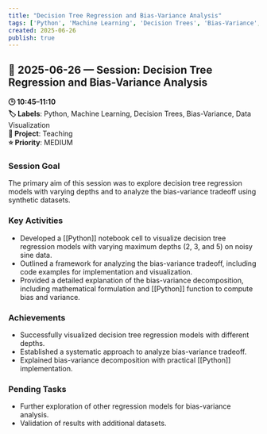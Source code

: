 ```yaml
---
title: "Decision Tree Regression and Bias-Variance Analysis"
tags: ['Python', 'Machine Learning', 'Decision Trees', 'Bias-Variance', 'Data Visualization']
created: 2025-06-26
publish: true
---
```


## 📅 2025-06-26 — Session: Decision Tree Regression and Bias-Variance Analysis

**🕒 10:45–11:10**  
**🏷️ Labels**: Python, Machine Learning, Decision Trees, Bias-Variance, Data Visualization  
**📂 Project**: Teaching  
**⭐ Priority**: MEDIUM  


### Session Goal
The primary aim of this session was to explore decision tree regression models with varying depths and to analyze the bias-variance tradeoff using synthetic datasets.

### Key Activities
- Developed a [[Python]] notebook cell to visualize decision tree regression models with varying maximum depths (2, 3, and 5) on noisy sine data.
- Outlined a framework for analyzing the bias-variance tradeoff, including code examples for implementation and visualization.
- Provided a detailed explanation of the bias-variance decomposition, including mathematical formulation and [[Python]] function to compute bias and variance.

### Achievements
- Successfully visualized decision tree regression models with different depths.
- Established a systematic approach to analyze bias-variance tradeoff.
- Explained bias-variance decomposition with practical [[Python]] implementation.

### Pending Tasks
- Further exploration of other regression models for bias-variance analysis.
- Validation of results with additional datasets.
